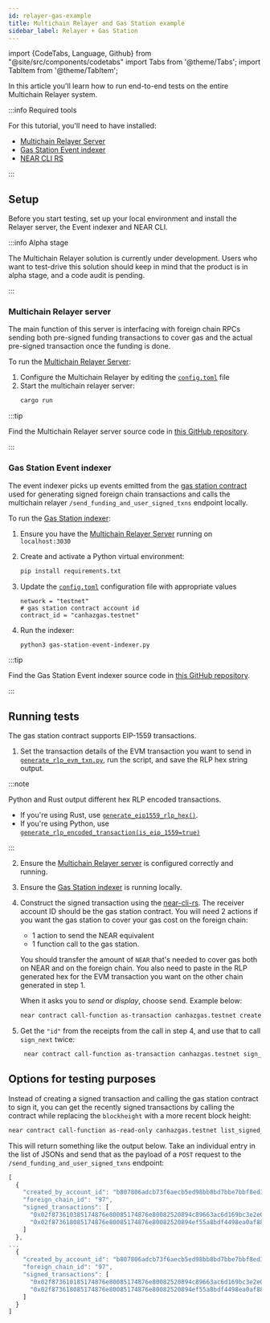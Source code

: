 ```yaml
---
id: relayer-gas-example
title: Multichain Relayer and Gas Station example
sidebar_label: Relayer + Gas Station
---
```

import {CodeTabs, Language, Github} from "@site/src/components/codetabs"
import Tabs from '@theme/Tabs';
import TabItem from '@theme/TabItem';

In this article you'll learn how to run end-to-end tests on the entire Multichain Relayer system.

:::info Required tools

For this tutorial, you'll need to have installed:

 - [Multichain Relayer Server](https://github.com/near/multichain-relayer-server)
 - [Gas Station Event indexer](https://github.com/near/gas-station-event-indexer)
 - [NEAR CLI RS](https://github.com/near/near-cli-rs)

:::

## Setup

Before you start testing, set up your local environment and install the Relayer server, the Event indexer and NEAR CLI.

:::info Alpha stage

The Multichain Relayer solution is currently under development. Users who want to test-drive this solution should keep in mind that the product is in alpha stage, and a code audit is pending.

:::

### Multichain Relayer server

The main function of this server is interfacing with foreign chain RPCs sending both pre-signed funding transactions to cover gas and the actual pre-signed transaction once the funding is done.

To run the [Multichain Relayer Server](https://github.com/near/multichain-relayer-server):

1. Configure the Multichain Relayer by editing the [`config.toml`](https://github.com/near/multichain-relayer-server/blob/main/config.toml) file
2. Start the multichain relayer server:
   ```sh
   cargo run
   ```

:::tip

Find the Multichain Relayer server source code in [this GitHub repository](https://github.com/near/multichain-relayer-server).

:::

### Gas Station Event indexer

The event indexer picks up events emitted from the [gas station contract](gas-station.md) used for generating signed foreign chain transactions and calls the multichain relayer `/send_funding_and_user_signed_txns` endpoint locally.

To run the [Gas Station indexer](https://github.com/near/gas-station-event-indexer):

1. Ensure you have the [Multichain Relayer Server](#multichain-relayer-server) running on `localhost:3030`
2. Create and activate a Python virtual environment:
   ```sh
   pip install requirements.txt
   ```

3. Update the [`config.toml`](https://github.com/near/gas-station-event-indexer/blob/main/config.toml) configuration file with appropriate values
   ```
   network = "testnet"
   # gas station contract account id
   contract_id = "canhazgas.testnet"
   ```

4. Run the indexer:
   ```sh
   python3 gas-station-event-indexer.py
   ```

:::tip

Find the Gas Station Event indexer source code in [this GitHub repository](https://github.com/near/gas-station-event-indexer).

:::

## Running tests

The gas station contract supports EIP-1559 transactions.

1. Set the transaction details of the EVM transaction you want to send in [`generate_rlp_evm_txn.py`](https://github.com/near/multichain-relayer-server/blob/5b040611f2dc6c6b405b5ec00d5102e3cc27a65c/integration_tests/generate_rlp_evm_txn.py), run the script, and save the RLP hex string output.

:::note

Python and Rust output different hex RLP encoded transactions.
 - If you're using Rust, use [`generate_eip1559_rlp_hex()`](https://github.com/near/multichain-relayer-server/blob/5b040611f2dc6c6b405b5ec00d5102e3cc27a65c/tests/tests.rs#L24).
 - If you're using Python, use [`generate_rlp_encoded_transaction(is_eip_1559=true)`](https://github.com/near/multichain-relayer-server/blob/5b040611f2dc6c6b405b5ec00d5102e3cc27a65c/integration_tests/generate_rlp_evm_txn.py#L7)

:::

<CodeTabs>
  <Language value="Python" language="python">
    <Github fname="generate_rlp_evm_txn.py"
        url="https://github.com/near/multichain-relayer-server/blob/5b040611f2dc6c6b405b5ec00d5102e3cc27a65c/integration_tests/generate_rlp_evm_txn.py"
        start="7" end="13" />
  </Language>
  <Language value="Rust" language="rust">
    <Github fname="test.rs"
        url="https://github.com/near/multichain-relayer-server/blob/5b040611f2dc6c6b405b5ec00d5102e3cc27a65c/tests/tests.rs"
        start="24" end="38" />
  </Language>
</CodeTabs>

2. Ensure the [Multichain Relayer server](#multichain-relayer-server) is configured correctly and running.

3. Ensure the [Gas Station indexer](#gas-station-event-indexer) is running locally.

4. Construct the signed transaction using the [near-cli-rs](https://github.com/near/near-cli-rs).
   The receiver account ID should be the gas station contract.
   You will need 2 actions if you want the gas station to cover your gas cost on the foreign chain:
    - 1 action to send the NEAR equivalent
    - 1 function call to the gas station.

   You should transfer the amount of `NEAR` that's needed to cover gas both on NEAR and on the foreign chain.
   You also need to paste in the RLP generated hex for the EVM transaction you want on the other chain generated in step 1.

   When it asks you to _send_ or _display_, choose <kbd>send</kbd>.
   Example below:
   ```sh
   near contract call-function as-transaction canhazgas.testnet create_transaction json-args '{"transaction_rlp_hex":"eb80851bf08eb000825208947b965bdb7f0464843572eb2b8c17bdf27b720b14872386f26fc1000080808080","use_paymaster":true}' prepaid-gas '100.000 TeraGas' attached-deposit '0.5 NEAR' sign-as nomnomnom.testnet network-config testnet sign-with-keychain send
   ```

5. Get the `"id"` from the receipts from the call in step 4, and use that to call `sign_next` twice:
   ```sh
    near contract call-function as-transaction canhazgas.testnet sign_next json-args '{"id":"16"}' prepaid-gas '300.0 Tgas' attached-deposit '0 NEAR' sign-as nomnomnom.testnet network-config testnet sign-with-keychain send
   ```

## Options for testing purposes

Instead of creating a signed transaction and calling the gas station contract to sign it, you can get the recently signed transactions by calling the contract while replacing the `blockheight` with a more recent block height:

```sh
near contract call-function as-read-only canhazgas.testnet list_signed_transaction_sequences_after json-args '{"block_height":"157111000"}' network-config testnet now
```

This will return something like the output below. Take an individual entry in the list of JSONs and send that as the payload of a `POST` request to the `/send_funding_and_user_signed_txns` endpoint:

```jsx
[
  {
    "created_by_account_id": "b807806adcb73f6aecb5ed98bb8bd7bbe7bbf8ed342596ab700ef6b050abc4c3",
    "foreign_chain_id": "97",
    "signed_transactions": [
      "0x02f873610385174876e80085174876e80082520894c89663ac6d169bc3e2e0a99d9fe96f2e82bcc307870eebe0b40e800080c080a0712d44ba4cd7567764231e21f054c5e7d008055222820e9d5ba148ede48755f7a06e8b812d37047593fc51fce7254ea7aef89927cada729bc903cd36fa9659dce4",
      "0x02f873618085174876e80085174876e80082520894ef55a8bdf4498ea0af88bc54efb29608bb25e130872aa1efb94e000080c080a017d7024fe9e32ad8da1181729fac7e6a45311c47bf59f2b5a8b5e9fe002c0617a04ad725b362cf12c6e066c5b0b7ecbbf08f5e4d0a240337e6ddc8076f0528e3e5"
    ]
  },
...
  {
    "created_by_account_id": "b807806adcb73f6aecb5ed98bb8bd7bbe7bbf8ed342596ab700ef6b050abc4c3",
    "foreign_chain_id": "97",
    "signed_transactions": [
      "0x02f873610185174876e80085174876e80082520894c89663ac6d169bc3e2e0a99d9fe96f2e82bcc307870eebe0b40e800080c001a0ff19fe769246de8483b986e5aeaa3360bfb74f238e2a91ea353dac9aad9e24a0a020485dcd2c64172b9bc058b7813646dafbf2f27d51aae388b074e514fdb6de05",
      "0x02f873618085174876e80085174876e80082520894ef55a8bdf4498ea0af88bc54efb29608bb25e130872e2f6e5e14800080c001a0dac67c383e8de3211f3c5d360cc2e9a21d160711fc3f80113ac525169317e2eca07140a1d0d1528b6eaf9fac4bb1bd44c1c4f63bb956292b0211a0dad1748e2eea"
    ]
  }
]
```

